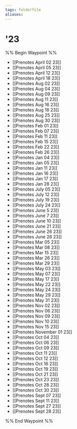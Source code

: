 ```yaml
---
tags: folderfile
aliases:
---
```


# '23
%% Begin Waypoint %%
- [[Prenotes April 02 23]]
- [[Prenotes April 05 23]]
- [[Prenotes April 12 23]]
- [[Prenotes April 18 23]]
- [[Prenotes Aug 02 23]]
- [[Prenotes Aug 04 23]]
- [[Prenotes Aug 09 23]]
- [[Prenotes Aug 11 23]]
- [[Prenotes Aug 16 23]]
- [[Prenotes Aug 18 23]]
- [[Prenotes Aug 25 23]]
- [[Prenotes Aug 30 23]]
- [[Prenotes Feb 01 23]]
- [[Prenotes Feb 07 23]]
- [[Prenotes Feb 11 23]]
- [[Prenotes Feb 15 23]]
- [[Prenotes Feb 22 23]]
- [[Prenotes Feb 26 23]]
- [[Prenotes Jan 04 23]]
- [[Prenotes Jan 05 23]]
- [[Prenotes Jan 11 23]]
- [[Prenotes Jan 16 23]]
- [[Prenotes Jan 17 23]]
- [[Prenotes Jan 28 23]]
- [[Prenotes July 05 23]]
- [[Prenotes July 12 23]]
- [[Prenotes July 19 23]]
- [[Prenotes July 24 23]]
- [[Prenotes June 5 23]]
- [[Prenotes June 7 23]]
- [[Prenotes June 10 23]]
- [[Prenotes June 21 23]]
- [[Prenotes June 26 23]]
- [[Prenotes June 28 23]]
- [[Prenotes Mar 05 23]]
- [[Prenotes Mar 08 23]]
- [[Prenotes Mar 15 23]]
- [[Prenotes Mar 26 23]]
- [[Prenotes Mar 29 23]]
- [[Prenotes May 03 23]]
- [[Prenotes May 07 23]]
- [[Prenotes May 17 23]]
- [[Prenotes May 22 23]]
- [[Prenotes May 24 23]]
- [[Prenotes May 29 23]]
- [[Prenotes May 31 23]]
- [[Prenotes Nov 02 23]]
- [[Prenotes Nov 06 23]]
- [[Prenotes Nov 09 23]]
- [[Prenotes Nov 10 23]]
- [[Prenotes Nov 15 23]]
- [[Prenotes November 01 23]]
- [[Prenotes Oct 04 23]]
- [[Prenotes Oct 06 23]]
- [[Prenotes Oct 09 23]]
- [[Prenotes Oct 11 23]]
- [[Prenotes Oct 12 23]]
- [[Prenotes Oct 16 23]]
- [[Prenotes Oct 19 23]]
- [[Prenotes Oct 21 23]]
- [[Prenotes Oct 23 23]]
- [[Prenotes Oct 28 23]]
- [[Prenotes Oct 30 23]]
- [[Prenotes Sept 07 23]]
- [[Prenotes Sept 11 23]]
- [[Prenotes Sept 27 23]]
- [[Prenotes Sept 28 23]]

%% End Waypoint %%
